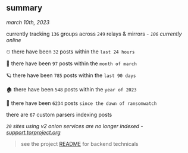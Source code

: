 
## summary
_march 10th, 2023_

currently tracking `136` groups across `249` relays & mirrors - _`106` currently online_

⏲ there have been `32` posts within the `last 24 hours`

🦈 there have been `97` posts within the `month of march`

🪐 there have been `785` posts within the `last 90 days`

🏚 there have been `548` posts within the `year of 2023`

🦕 there have been `6234` posts `since the dawn of ransomwatch`

there are `67` custom parsers indexing posts

_`20` sites using v2 onion services are no longer indexed - [support.torproject.org](https://support.torproject.org/onionservices/v2-deprecation/)_

> see the project [README](https://github.com/joshhighet/ransomwatch#ransomwatch--) for backend technicals
